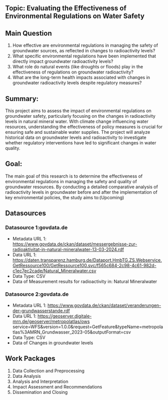 ## Topic: Evaluating the Effectiveness of Environmental Regulations on Water Safety

## Main Question
1. How effective are environmental regulations in managing the safety of groundwater sources, as reflected in changes to radioactivity levels?
2. What specific environmental regulations have been implemented that directly impact groundwater radioactivity levels?
3. What role do natural events (like droughts or floods) play in the effectiveness of regulations on groundwater radioactivity?
4. What are the long-term health impacts associated with changes in groundwater radioactivity levels despite regulatory measures?

## Summary:
This project aims to assess the impact of environmental regulations on groundwater safety, particularly focusing on the changes in radioactivity levels in natural mineral water. With climate change influencing water resources, understanding the effectiveness of policy measures is crucial for ensuring safe and sustainable water supplies. The project will analyze historical data on groundwater levels and radioactivity to investigate whether regulatory interventions have led to significant changes in water quality.

## Goal:
The main goal of this research is to determine the effectiveness of environmental regulations in managing the safety and quality of groundwater resources. By conducting a detailed comparative analysis of radioactivity levels in groundwater before and after the implementation of key environmental policies, the study aims to:(Upcoming)

## Datasources

### Datasource 1:govdata.de
* Metadata URL 1: https://www.govdata.de/ckan/dataset/messergebnisse-zur-radioaktivitat-in-natural-mineralwater-13-03-2024.rdf
* Data URL 1: https://daten.transparenz.hamburg.de/Dataport.HmbTG.ZS.Webservice.GetRessource100/GetRessource100.svc/f565c684-2c98-4c61-982d-c1ec7ec2cade/Natural_Mineralwater.csv
* Data Type: CSV
* Data of Measurement results for radioactivity in: Natural Mineralwater

### Datasource 2:govdata.de
* Metadata URL 1: https://www.govdata.de/ckan/dataset/veranderungen-der-grundwasserstande.rdf
* Data URL 1: https://geoserver.digitale-mrn.de/geoserver/metropolatlas/ows   service=WFS&version=1.0.0&request=GetFeature&typeName=metropolatlas%3AMRN_Grundwasser_2023-05&outputFormat=csv
* Data Type: CSV
* Data of Changes in groundwater levels

## Work Packages
1. Data Collection and Preprocessing
2. Data Analysis
3. Analysis and Interpretation
4. Impact Assessment and Recommendations
5. Dissemination and Closing
